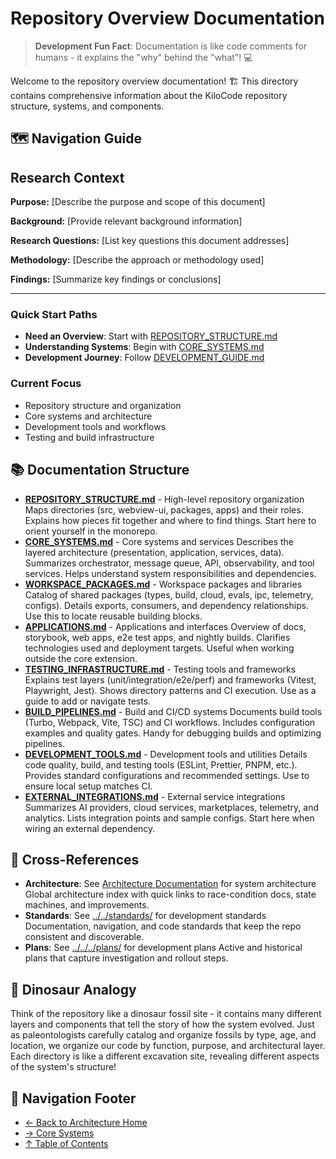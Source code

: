 # Repository Overview Documentation

> **Development Fun Fact**: Documentation is like code comments for humans - it explains the "why" behind the "what"! 💻

Welcome to the repository overview documentation! 🏗️ This directory contains comprehensive
information about the KiloCode repository structure, systems, and components.

## 🗺️ Navigation Guide

## Research Context

**Purpose:** \[Describe the purpose and scope of this document]

**Background:** \[Provide relevant background information]

**Research Questions:** \[List key questions this document addresses]

**Methodology:** \[Describe the approach or methodology used]

**Findings:** \[Summarize key findings or conclusions]

---

### Quick Start Paths

- **Need an Overview**: Start with [REPOSITORY_STRUCTURE.md](REPOSITORY_STRUCTURE.md)
- **Understanding Systems**: Begin with [CORE_SYSTEMS.md](CORE_SYSTEMS.md)
- **Development Journey**: Follow [DEVELOPMENT_GUIDE.md](DEVELOPMENT_GUIDE.md)

### Current Focus

- Repository structure and organization
- Core systems and architecture
- Development tools and workflows
- Testing and build infrastructure

## 📚 Documentation Structure

- **[REPOSITORY_STRUCTURE.md](REPOSITORY_STRUCTURE.md)** - High-level repository organization Maps
  directories (src, webview-ui, packages, apps) and their roles. Explains how pieces fit together
  and where to find things. Start here to orient yourself in the monorepo.
- **[CORE_SYSTEMS.md](CORE_SYSTEMS.md)** - Core systems and services Describes the layered
  architecture (presentation, application, services, data). Summarizes orchestrator, message queue,
  API, observability, and tool services. Helps understand system responsibilities and dependencies.
- **[WORKSPACE_PACKAGES.md](WORKSPACE_PACKAGES.md)** - Workspace packages and libraries Catalog of
  shared packages (types, build, cloud, evals, ipc, telemetry, configs). Details exports, consumers,
  and dependency relationships. Use this to locate reusable building blocks.
- **[APPLICATIONS.md](APPLICATIONS.md)** - Applications and interfaces Overview of docs, storybook,
  web apps, e2e test apps, and nightly builds. Clarifies technologies used and deployment targets.
  Useful when working outside the core extension.
- **[TESTING_INFRASTRUCTURE.md](TESTING_INFRASTRUCTURE.md)** - Testing tools and frameworks Explains
  test layers (unit/integration/e2e/perf) and frameworks (Vitest, Playwright, Jest). Shows directory
  patterns and CI execution. Use as a guide to add or navigate tests.
- **[BUILD_PIPELINES.md](BUILD_PIPELINES.md)** - Build and CI/CD systems Documents build tools
  (Turbo, Webpack, Vite, TSC) and CI workflows. Includes configuration examples and quality gates.
  Handy for debugging builds and optimizing pipelines.
- **[DEVELOPMENT_TOOLS.md](DEVELOPMENT_TOOLS.md)** - Development tools and utilities Details code
  quality, build, and testing tools (ESLint, Prettier, PNPM, etc.). Provides standard configurations
  and recommended settings. Use to ensure local setup matches CI.
- **[EXTERNAL_INTEGRATIONS.md](EXTERNAL_INTEGRATIONS.md)** - External service integrations
  Summarizes AI providers, cloud services, marketplaces, telemetry, and analytics. Lists integration
  points and sample configs. Start here when wiring an external dependency.

## 🔗 Cross-References

- **Architecture**: See [Architecture Documentation](../README.md) for system architecture Global architecture
  index with quick links to race-condition docs, state machines, and improvements.
- **Standards**: See [../../standards/](../../standards/) for development standards Documentation,
  navigation, and code standards that keep the repo consistent and discoverable.
- **Plans**: See [../../../plans/](../../../plans/) for development plans Active and historical
  plans that capture investigation and rollout steps.

## 🦕 Dinosaur Analogy

Think of the repository like a dinosaur fossil site - it contains many different layers and
components that tell the story of how the system evolved. Just as paleontologists carefully catalog
and organize fossils by type, age, and location, we organize our code by function, purpose, and
architectural layer. Each directory is like a different excavation site, revealing different aspects
of the system's structure!

## 🧭 Navigation Footer

- [← Back to Architecture Home](../README.md)
- [→ Core Systems](CORE_SYSTEMS.md)
- [↑ Table of Contents](../README.md)
